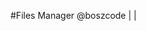 #Files Manager
@boszcode        |                                                                                              |

